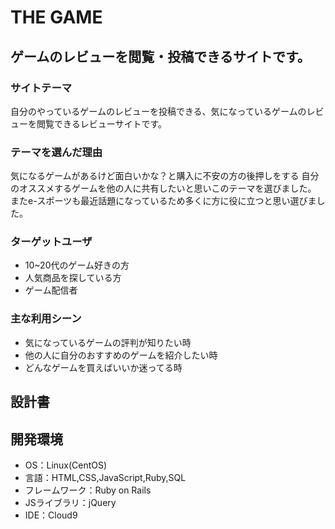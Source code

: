 # THE GAME

## ゲームのレビューを閲覧・投稿できるサイトです。
### サイトテーマ
自分のやっているゲームのレビューを投稿できる、気になっているゲームのレビューを閲覧できるレビューサイトです。

### テーマを選んだ理由
気になるゲームがあるけど面白いかな？と購入に不安の方の後押しをする
自分のオススメするゲームを他の人に共有したいと思いこのテーマを選びました。
またe-スポーツも最近話題になっているため多くに方に役に立つと思い選びました。

### ターゲットユーザ
- 10~20代のゲーム好きの方
- 人気商品を探している方
- ゲーム配信者

### 主な利用シーン
- 気になっているゲームの評判が知りたい時
- 他の人に自分のおすすめのゲームを紹介したい時
- どんなゲームを買えばいいか迷ってる時

## 設計書


## 開発環境
- OS：Linux(CentOS)
- 言語：HTML,CSS,JavaScript,Ruby,SQL
- フレームワーク：Ruby on Rails
- JSライブラリ：jQuery
- IDE：Cloud9
